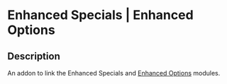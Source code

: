 # Enhanced Specials | Enhanced Options

## Description
An addon to link the Enhanced Specials and [Enhanced Options](https://github.com/ocmod-space/ocmod-enhanced-options) modules.
